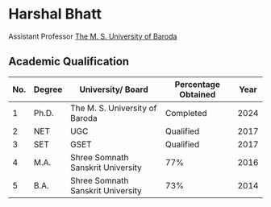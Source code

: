 # Harshal Bhatt
Assistant Professor
[The M. S. University of Baroda](https://msubaroda.ac.in/academics/FOA/Details/135)


## Academic Qualification

| **No.** | **Degree** | **University/ Board**             | **Percentage Obtained** | **Year** |
| ------- | ---------- | --------------------------------- | ----------------------- | -------- |
| 1       | Ph.D.      | The M. S. University of Baroda    | Completed               | 2024     |
| 2       | NET        | UGC                               | Qualified               | 2017     |
| 3       | SET        | GSET                              | Qualified               | 2017     |
| 4       | M.A.       | Shree Somnath Sanskrit University | 77%                     | 2016     |
| 5       | B.A.       | Shree Somnath Sanskrit University | 73%                     | 2014     |



